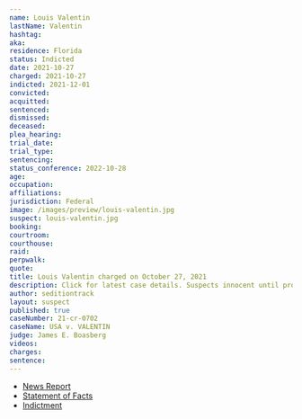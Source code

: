 ```yaml
---
name: Louis Valentin
lastName: Valentin
hashtag:
aka:
residence: Florida
status: Indicted
date: 2021-10-27
charged: 2021-10-27
indicted: 2021-12-01
convicted:
acquitted:
sentenced:
dismissed:
deceased:
plea_hearing:
trial_date:
trial_type:
sentencing:
status_conference: 2022-10-28
age:
occupation:
affiliations:
jurisdiction: Federal
image: /images/preview/louis-valentin.jpg
suspect: louis-valentin.jpg
booking:
courtroom:
courthouse:
raid:
perpwalk:
quote:
title: Louis Valentin charged on October 27, 2021
description: Click for latest case details. Suspects innocent until proven guilty.
author: seditiontrack
layout: suspect
published: true
caseNumber: 21-cr-0702
caseName: USA v. VALENTIN
judge: James E. Boasberg
videos:
charges:
sentence:
---
```

- [News Report](https://bipartisanreport.com/2021/11/12/florida-insurrectionist-who-assaulted-police-caught-charged-by-feds/)
- [Statement of Facts](https://www.justice.gov/usao-dc/case-multi-defendant/file/1458906/download)
- [Indictment](https://www.justice.gov/usao-dc/case-multi-defendant/file/1458911/download)
